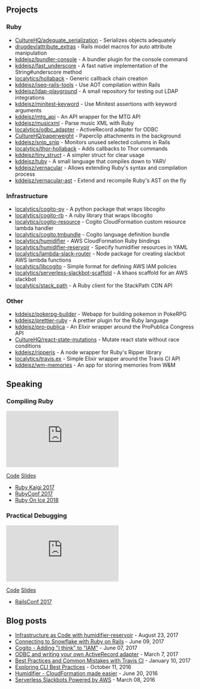 ## Projects

### Ruby

* [CultureHQ/adequate_serialization](https://github.com/CultureHQ/adequate_serialization) - Serializes objects adequately
* [drugdev/attribute_extras](https://github.com/drugdev/attribute_extras) - Rails model macros for auto attribute manipulation
* [kddeisz/bundler-console](https://github.com/kddeisz/bundler-console) - A bundler plugin for the console command
* [kddeisz/fast_underscore](https://github.com/kddeisz/fast_underscore) - A fast native implementation of the String#underscore method
* [localytics/hollaback](https://github.com/localytics/hollaback) - Generic callback chain creation
* [kddeisz/iseq-rails-tools](https://github.com/kddeisz/iseq-rails-tools) - Use AOT compilation within Rails
* [kddeisz/ldap-playground](https://github.com/kddeisz/ldap-playground) - A small repository for testing out LDAP integrations
* [kddeisz/minitest-keyword](https://github.com/kddeisz/minitest-keyword) - Use Minitest assertions with keyword arguments
* [kddeisz/mtg_api](https://github.com/kddeisz/mtg_api) - An API wrapper for the MTG API
* [kddeisz/musicxml](https://github.com/kddeisz/musicxml) - Parse music XML with Ruby
* [localytics/odbc_adapter](https://github.com/localytics/odbc_adapter) - ActiveRecord adapter for ODBC
* [CultureHQ/paperweight](https://github.com/CultureHQ/paperweight) - Paperclip attachments in the background
* [kddeisz/snip_snip](https://github.com/kddeisz/snip_snip) - Monitors unused selected columns in Rails
* [localytics/thor-hollaback](https://github.com/localytics/thor-hollaback) - Adds callbacks to Thor commands
* [kddeisz/tiny_struct](https://github.com/kddeisz/tiny_struct) - A simpler struct for clear usage
* [kddeisz/tuby](https://github.com/kddeisz/tuby) - A small language that compiles down to YARV
* [kddeisz/vernacular](https://github.com/kddeisz/vernacular) - Allows extending Ruby's syntax and compilation process
* [kddeisz/vernacular-ast](https://github.com/kddeisz/vernacular-ast) - Extend and recompile Ruby's AST on the fly

### Infrastructure

* [localytics/cogito-py](https://github.com/localytics/cogito-py) - A python package that wraps libcogito
* [localytics/cogito-rb](https://github.com/localytics/cogito-rb) - A ruby library that wraps libcogito
* [localytics/cogito-resource](https://github.com/localytics/cogito-resource) - Cogito CloudFormation custom resource lambda handler
* [localytics/cogito.tmbundle](https://github.com/localytics/cogito.tmbundle) - Cogito language definition bundle
* [localytics/humidifier](https://github.com/localytics/humidifier) - AWS CloudFormation Ruby bindings
* [localytics/humidifier-reservoir](https://github.com/localytics/humidifier-reservoir) - Specify humidifier resources in YAML
* [localytics/lambda-slack-router](https://github.com/localytics/lambda-slack-router) - Node package for creating slackbot AWS lambda functions
* [localytics/libcogito](https://github.com/localytics/libcogito) - Simple format for defining AWS IAM policies
* [localytics/serverless-slackbot-scaffold](https://github.com/localytics/serverless-slackbot-scaffold) - A khaos scaffold for an AWS slackbot
* [localytics/stack_path](https://github.com/localytics/stack_path) - A Ruby client for the StackPath CDN API

### Other

* [kddeisz/pokerpg-builder](https://github.com/kddeisz/pokerpg-builder) - Webapp for building pokemon in PokeRPG
* [kddeisz/prettier-ruby](https://github.com/kddeisz/prettier-ruby) - A prettier plugin for the Ruby language
* [kddeisz/pro-publica](https://github.com/kddeisz/pro-publica) - An Elixir wrapper around the ProPublica Congress API
* [CultureHQ/react-state-mutations](https://github.com/kddeisz/react-state-mutations) - Mutate react state without race conditions
* [kddeisz/ripperjs](https://github.com/kddeisz/ripperjs) - A node wrapper for Ruby's Ripper library
* [localytics/travis.ex](https://github.com/localytics/travis.ex) - Simple Elixir wrapper around the Travis CI API
* [kddeisz/wm-memories](https://github.com/kddeisz/wm-memories) - An app for storing memories from W&amp;M

## Speaking

### Compiling Ruby

<iframe src="https://www.youtube.com/embed/B3Uf-aHZwmw" title="Compiling Ruby" frameborder="0" allowfullscreen></iframe>

[Code](https://github.com/kddeisz/compiling-ruby)
[Slides](https://speakerdeck.com/kddeisz/compiling-ruby)

* [Ruby Kaigi 2017](http://rubykaigi.org/2017/presentations/kddeisz.html)
* [RubyConf 2017](http://confreaks.tv/videos/rubyconf2017-compiling-ruby)
* [Ruby On Ice 2018](https://rubyonice.com/2018/speakers/kevin_deisz)

### Practical Debugging

<iframe src="https://www.youtube.com/embed/oi4h30chCz8" title="Practical Debugging" frameborder="0" allowfullscreen></iframe>

[Code](https://github.com/kddeisz/practical-debugging)
[Slides](https://speakerdeck.com/kddeisz/practical-debugging)

* [RailsConf 2017](http://railsconf.com/2017/program.html#session-140)

## Blog posts

* [Infrastructure as Code with humidifier-reservoir](http://eng.localytics.com/infrastructure-as-code-with-humidifier-reservoir/) - August 23, 2017
* [Connecting to Snowflake with Ruby on Rails](http://eng.localytics.com/connecting-to-snowflake-with-ruby-on-rails/) - June 09, 2017
* [Cogito - Adding "I think" to "IAM"](http://eng.localytics.com/cogito/) - June 07, 2017
* [ODBC and writing your own ActiveRecord adapter](http://eng.localytics.com/odbc-and-writing-your-own-activerecord-adapter/) - March 7, 2017
* [Best Practices and Common Mistakes with Travis CI](http://eng.localytics.com/best-practices-and-common-mistakes-with-travis-ci/) - January 10, 2017
* [Exploring CLI Best Practices](http://eng.localytics.com/exploring-cli-best-practices/) - October 11, 2016
* [Humidifier - CloudFormation made easier](http://eng.localytics.com/humidifier-cloudformation-made-easier/) - June 20, 2016
* [Serverless Slackbots Powered by AWS](http://eng.localytics.com/serverless-slackbots-powered-by-aws/) - March 08, 2016
